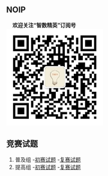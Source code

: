 ## NOIP

**&nbsp;&nbsp;&nbsp;&nbsp;&nbsp;欢迎关注“智数精英”订阅号**   
![欢迎关注“智数精英”订阅号](assets/me/img/idea8.jpg)

## 竞赛试题

1. 普及组
    -[初赛试题](junior/preliminary/index.md)
    -[复赛试题](junior/repecharge/index.md)
2. 提高组
    -[初赛试题](senior/preliminary/index.md)
    -[复赛试题](senior/repecharge/index.md)





